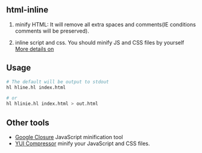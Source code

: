 html-inline
-------

1. minify HTML: It will remove all extra spaces and comments(IE conditions comments will be preserved).

2. inline script and css. You should minify JS and CSS files by yourself [More details on](src/HLine.hx?ts=4#L39-L59)

## Usage

```bash
# The default will be output to stdout
hl hline.hl index.html

# or
hl hlinie.hl index.html > out.html
```

## Other tools

* [Google Closure](https://github.com/google/closure-compiler) JavaScript minification tool
* [YUI Compressor](https://github.com/yui/yuicompressor) minify your JavaScript and CSS files.

